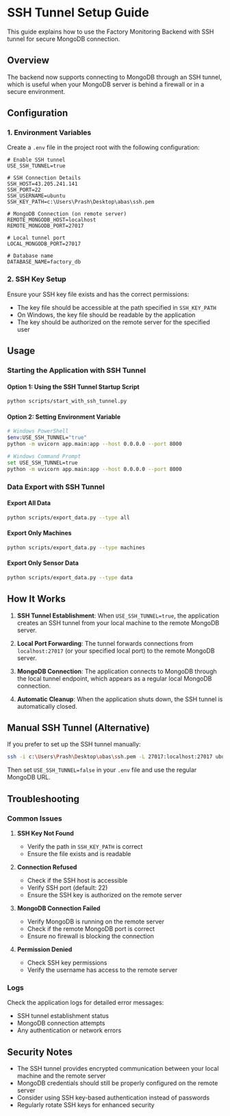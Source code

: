 # SSH Tunnel Setup Guide

This guide explains how to use the Factory Monitoring Backend with SSH tunnel for secure MongoDB connection.

## Overview

The backend now supports connecting to MongoDB through an SSH tunnel, which is useful when your MongoDB server is behind a firewall or in a secure environment.

## Configuration

### 1. Environment Variables

Create a `.env` file in the project root with the following configuration:

```env
# Enable SSH tunnel
USE_SSH_TUNNEL=true

# SSH Connection Details
SSH_HOST=43.205.241.141
SSH_PORT=22
SSH_USERNAME=ubuntu
SSH_KEY_PATH=c:\Users\Prash\Desktop\abas\ssh.pem

# MongoDB Connection (on remote server)
REMOTE_MONGODB_HOST=localhost
REMOTE_MONGODB_PORT=27017

# Local tunnel port
LOCAL_MONGODB_PORT=27017

# Database name
DATABASE_NAME=factory_db
```

### 2. SSH Key Setup

Ensure your SSH key file exists and has the correct permissions:
- The key file should be accessible at the path specified in `SSH_KEY_PATH`
- On Windows, the key file should be readable by the application
- The key should be authorized on the remote server for the specified user

## Usage

### Starting the Application with SSH Tunnel

#### Option 1: Using the SSH Tunnel Startup Script
```bash
python scripts/start_with_ssh_tunnel.py
```

#### Option 2: Setting Environment Variable
```bash
# Windows PowerShell
$env:USE_SSH_TUNNEL="true"
python -m uvicorn app.main:app --host 0.0.0.0 --port 8000

# Windows Command Prompt
set USE_SSH_TUNNEL=true
python -m uvicorn app.main:app --host 0.0.0.0 --port 8000
```

### Data Export with SSH Tunnel

#### Export All Data
```bash
python scripts/export_data.py --type all
```

#### Export Only Machines
```bash
python scripts/export_data.py --type machines
```

#### Export Only Sensor Data
```bash
python scripts/export_data.py --type data
```

## How It Works

1. **SSH Tunnel Establishment**: When `USE_SSH_TUNNEL=true`, the application creates an SSH tunnel from your local machine to the remote MongoDB server.

2. **Local Port Forwarding**: The tunnel forwards connections from `localhost:27017` (or your specified local port) to the remote MongoDB server.

3. **MongoDB Connection**: The application connects to MongoDB through the local tunnel endpoint, which appears as a regular local MongoDB connection.

4. **Automatic Cleanup**: When the application shuts down, the SSH tunnel is automatically closed.

## Manual SSH Tunnel (Alternative)

If you prefer to set up the SSH tunnel manually:

```bash
ssh -i c:\Users\Prash\Desktop\abas\ssh.pem -L 27017:localhost:27017 ubuntu@43.205.241.141
```

Then set `USE_SSH_TUNNEL=false` in your `.env` file and use the regular MongoDB URL.

## Troubleshooting

### Common Issues

1. **SSH Key Not Found**
   - Verify the path in `SSH_KEY_PATH` is correct
   - Ensure the file exists and is readable

2. **Connection Refused**
   - Check if the SSH host is accessible
   - Verify SSH port (default: 22)
   - Ensure the SSH key is authorized on the remote server

3. **MongoDB Connection Failed**
   - Verify MongoDB is running on the remote server
   - Check if the remote MongoDB port is correct
   - Ensure no firewall is blocking the connection

4. **Permission Denied**
   - Check SSH key permissions
   - Verify the username has access to the remote server

### Logs

Check the application logs for detailed error messages:
- SSH tunnel establishment status
- MongoDB connection attempts
- Any authentication or network errors

## Security Notes

- The SSH tunnel provides encrypted communication between your local machine and the remote server
- MongoDB credentials should still be properly configured on the remote server
- Consider using SSH key-based authentication instead of passwords
- Regularly rotate SSH keys for enhanced security
